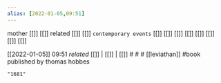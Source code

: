 ```yaml
---
alias: [2022-01-05,09:51]
---
```

 mother [[]] [[]]
 related [[]] [[]]
 `contemporary events` [[]] [[]] [[]] [[]] [[]] [[]] [[]] [[]]

[[2022-01-05]] 09:51 _related_ [[]] | [[]] | [[]] # # #
[[leviathan]] #book published by thomas hobbes
```query
"1681"
```